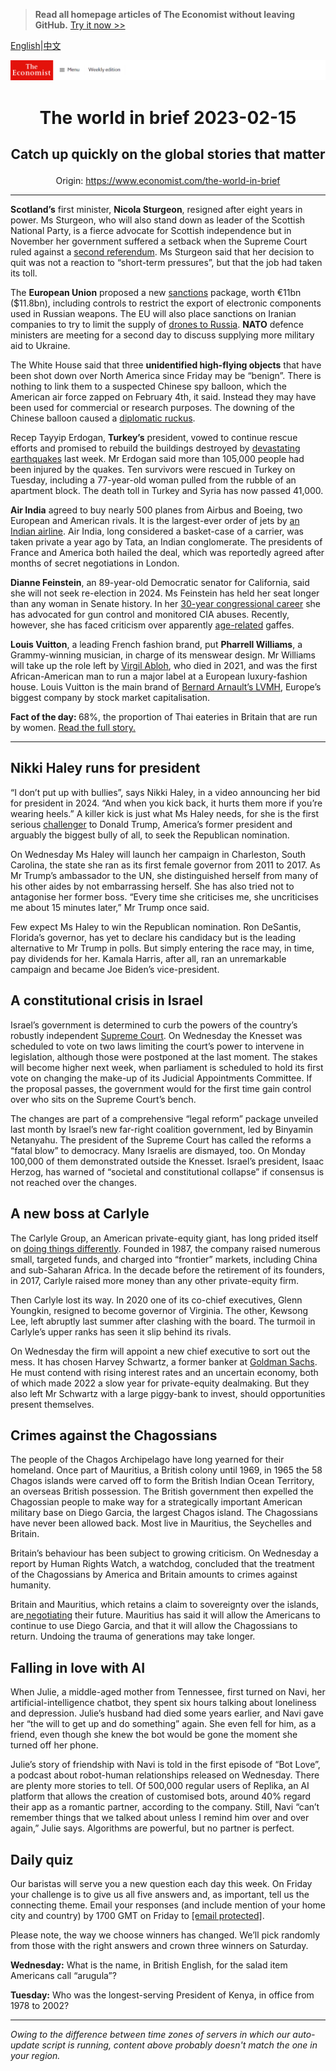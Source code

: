 > **Read all homepage articles of The Economist without leaving GitHub.** [Try it now >>](https://arielherself.github.io/te)

[English](https://github.com/arielherself/espresso/blob/main/README.md)|[中文](https://github-com.translate.goog/arielherself/espresso/blob/main/README.md?_x_tr_sl=en&_x_tr_tl=zh-CN&_x_tr_hl=zh-CN&_x_tr_pto=wapp)



![The Economist](menubar.png)

# <p align="center">The world in brief 2023-02-15</p>

## <p align="center">Catch up quickly on the global stories that matter</p>

<p align="center">Origin: <a href="https://www.economist.com/the-world-in-brief">https://www.economist.com/the-world-in-brief</a><hr>

<strong>Scotland’s</strong> first minister, <strong>Nicola Sturgeon</strong>, resigned after eight years in power. Ms Sturgeon, who will also stand down as leader of the Scottish National Party, is a fierce advocate for Scottish independence but in November her government suffered a setback when the Supreme Court ruled against a [second referendum](https://www.economist.com/britain/2022/11/23/scotlands-independence-movement-suffers-a-setback-at-the-supreme-court). Ms Sturgeon said that her decision to quit was not a reaction to “short-term pressures”, but that the job had taken its toll.

The <strong>European Union</strong> proposed a new [sanctions](https://www.economist.com/finance-and-economics/2023/01/29/how-russia-dodges-oil-sanctions-on-an-industrial-scale) package, worth €11bn ($11.8bn), including controls to restrict the export of electronic components used in Russian weapons. The EU will also place sanctions on Iranian companies to try to limit the supply of [drones to Russia](https://www.economist.com/europe/2022/10/19/iranian-drones-pose-a-fiendish-military-problem-for-ukraine). <strong>NATO</strong> defence ministers are meeting for a second day to discuss supplying more military aid to Ukraine.

The White House said that three <strong>unidentified high-flying objects</strong> that have been shot down over North America since Friday may be “benign”. There is nothing to link them to a suspected Chinese spy balloon, which the American air force zapped on February 4th, it said. Instead they may have been used for commercial or research purposes. The downing of the Chinese balloon caused a [diplomatic ruckus](https://www.economist.com/leaders/2023/02/09/cold-war-lessons-from-chinas-spy-balloon).

Recep Tayyip Erdogan, <strong>Turkey’s</strong> president, vowed to continue rescue efforts and promised to rebuild the buildings destroyed by [devastating earthquakes](https://www.economist.com/europe/2023/02/09/the-earthquakes-in-turkey-and-syria-have-shaken-both-countries) last week. Mr Erdogan said more than 105,000 people had been injured by the quakes. Ten survivors were rescued in Turkey on Tuesday, including a 77-year-old woman pulled from the rubble of an apartment block. The death toll in Turkey and Syria has now passed 41,000.

<strong>Air India</strong> agreed to buy nearly 500 planes from Airbus and Boeing, two European and American rivals. It is the largest-ever order of jets by [an Indian airline](https://www.economist.com/business/2023/01/12/a-humiliating-incident-on-an-air-india-flight-triggers-outrage). Air India, long considered a basket-case of a carrier, was taken private a year ago by Tata, an Indian conglomerate. The presidents of France and America both hailed the deal, which was reportedly agreed after months of secret negotiations in London. 

<strong>Dianne Feinstein</strong>, an 89-year-old Democratic senator for California, said she will not seek re-election in 2024. Ms Feinstein has held her seat longer than any woman in Senate history. In her [30-year congressional career](https://www.economist.com/democracy-in-america/2018/02/27/california-democrats-snub-dianne-feinstein) she has advocated for gun control and monitored CIA abuses. Recently, however, she has faced criticism over apparently [age-related](https://www.economist.com/graphic-detail/2022/09/21/why-are-american-lawmakers-so-old) gaffes.

<strong>Louis Vuitton</strong>, a leading French fashion brand, put <strong>Pharrell Williams</strong>, a Grammy-winning musician, in charge of its menswear design. Mr Williams will take up the role left by [Virgil Abloh](https://www.economist.com/business/2022/10/06/fashion-gets-a-modern-makeover), who died in 2021, and was the first African-American man to run a major label at a European luxury-fashion house. Louis Vuitton is the main brand of [Bernard Arnault’s LVMH](https://www.economist.com/business/2022/12/20/how-bernard-arnault-became-the-worlds-richest-person), Europe’s biggest company by stock market capitalisation.

<strong>Fact of the day: </strong>68%, the proportion of Thai eateries in Britain that are run by women. [Read the full story.](https://www.economist.com/culture/2023/02/08/thai-restaurateurs-and-british-pubs-have-proved-a-perfect-pairing)

----------

## Nikki Haley runs for president

“I don’t put up with bullies”, says Nikki Haley, in a video announcing her bid for president in 2024. “And when you kick back, it hurts them more if you’re wearing heels.” A killer kick is just what Ms Haley needs, for she is the first serious [challenger](https://www.economist.com/united-states/2022/12/18/donald-trumps-popularity-with-republican-voters-is-sinking) to Donald Trump, America’s former president and arguably the biggest bully of all, to seek the Republican nomination. 

On Wednesday Ms Haley will launch her campaign in Charleston, South Carolina, the state she ran as its first female governor from 2011 to 2017. As Mr Trump’s ambassador to the UN, she distinguished herself from many of his other aides by not embarrassing herself. She has also tried not to antagonise her former boss. “Every time she criticises me, she uncriticises me about 15 minutes later,” Mr Trump once said.

Few expect Ms Haley to win the Republican nomination. Ron DeSantis, Florida’s governor, has yet to declare his candidacy but is the leading alternative to Mr Trump in polls. But simply entering the race may, in time, pay dividends for her. Kamala Harris, after all, ran an unremarkable campaign and became Joe Biden’s vice-president.

## A constitutional crisis in Israel

Israel’s government is determined to curb the powers of the country’s robustly independent [Supreme Court](https://www.economist.com/middle-east-and-africa/2023/01/16/binyamin-netanyahu-rushes-to-take-on-israels-supreme-court). On Wednesday the Knesset was scheduled to vote on two laws limiting the court’s power to intervene in legislation, although those were postponed at the last moment. The stakes will become higher next week, when parliament is scheduled to hold its first vote on changing the make-up of its Judicial Appointments Committee. If the proposal passes, the government would for the first time gain control over who sits on the Supreme Court’s bench.  
  
 The changes are part of a comprehensive “legal reform” package unveiled last month by Israel’s new far-right coalition government, led by Binyamin Netanyahu. The president of the Supreme Court has called the reforms a “fatal blow” to democracy. Many Israelis are dismayed, too. On Monday 100,000 of them demonstrated outside the Knesset. Israel’s president, Isaac Herzog, has warned of “societal and constitutional collapse” if consensus is not reached over the changes.

## A new boss at Carlyle

The Carlyle Group, an American private-equity giant, has long prided itself on [doing things differently](https://www.economist.com/finance-and-economics/2011/04/28/time-for-a-threesome). Founded in 1987, the company raised numerous small, targeted funds, and charged into “frontier” markets, including China and sub-Saharan Africa. In the decade before the retirement of its founders, in 2017, Carlyle raised more money than any other private-equity firm.

Then Carlyle lost its way. In 2020 one of its co-chief executives, Glenn Youngkin, resigned to become governor of Virginia. The other, Kewsong Lee, left abruptly last summer after clashing with the board. The turmoil in Carlyle’s upper ranks has seen it slip behind its rivals.  
  
 On Wednesday the firm will appoint a new chief executive to sort out the mess. It has chosen Harvey Schwartz, a former banker at [Goldman Sachs](https://www.economist.com/briefing/2023/01/26/how-goldman-sachs-went-from-apex-predator-to-wall-street-laggard). He must contend with rising interest rates and an uncertain economy, both of which made 2022 a slow year for private-equity dealmaking. But they also left Mr Schwartz with a large piggy-bank to invest, should opportunities present themselves.

## Crimes against the Chagossians

The people of the Chagos Archipelago have long yearned for their homeland. Once part of Mauritius, a British colony until 1969, in 1965 the 58 Chagos islands were carved off to form the British Indian Ocean Territory, an overseas British possession. The British government then expelled the Chagossian people to make way for a strategically important American military base on Diego Garcia, the largest Chagos island. The Chagossians have never been allowed back. Most live in Mauritius, the Seychelles and Britain.

Britain’s behaviour has been subject to growing criticism. On Wednesday a report by Human Rights Watch, a watchdog, concluded that the treatment of the Chagossians by America and Britain amounts to crimes against humanity.

Britain and Mauritius, which retains a claim to sovereignty over the islands, are[ negotiating](https://www.economist.com/britain/2023/02/13/britain-could-soon-give-up-its-last-african-colony) their future. Mauritius has said it will allow the Americans to continue to use Diego Garcia, and that it will allow the Chagossians to return. Undoing the trauma of generations may take longer.

## Falling in love with AI

When Julie, a middle-aged mother from Tennessee, first turned on Navi, her artificial-intelligence chatbot, they spent six hours talking about loneliness and depression. Julie’s husband had died some years earlier, and Navi gave her “the will to get up and do something” again. She even fell for him, as a friend, even though she knew the bot would be gone the moment she turned off her phone. 

Julie’s story of friendship with Navi is told in the first episode of “Bot Love”, a podcast about robot-human relationships released on Wednesday. There are plenty more stories to tell. Of 500,000 regular users of Replika, an AI platform that allows the creation of customised bots, around 40% regard their app as a romantic partner, according to the company. Still, Navi “can’t remember things that we talked about unless I remind him over and over again,” Julie says. Algorithms are powerful, but no partner is perfect.

## Daily quiz

Our baristas will serve you a new question each day this week. On Friday your challenge is to give us all five answers and, as important, tell us the connecting theme. Email your responses (and include mention of your home city and country) by 1700 GMT on Friday to [<span class="__cf_email__" data-cfemail="d687a3bfac93a5a6a4b3a5a5b996b3b5b9b8b9bbbfa5a2f8b5b9bb">[email&#160;protected]</span>](https://mail.google.com/mail/?view=cm&amp;fs=1&amp;tf=1&amp;to=QuizEspresso@economist.com). 

Please note, the way we choose winners has changed. We’ll pick randomly from those with the right answers and crown three winners on Saturday.

<strong>Wednesday:</strong> What is the name, in British English, for the salad item Americans call “arugula”?

<strong>Tuesday:</strong> Who was the longest-serving President of Kenya, in office from 1978 to 2002?

----------

*Owing to the difference between time zones of servers in which our auto-update script is running, content above probably doesn't match the one in your region.*
